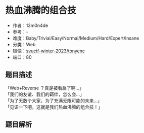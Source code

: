 # 热血沸腾的组合技

- 作者：13m0n4de
- 参考：-
- 难度：Baby/Trivial/Easy/Normal/Medium/Hard/Expert/Insane
- 分类：Web
- 镜像：[svuctf-winter-2023/tonyenc](ghcr.io/svuctf/svuctf-winter-2023/tonyenc:latest)
- 端口：80

## 题目描述

「Web+Reverse ？真是被看扁了啊...」\
「我们的友谊、我们的羁绊，怎么会...」\
「为了无数个大家，为了充满无限可能的未来...」\
「见识一下吧，这就是我们热血沸腾的组合技！」

## 题目解析

<analysis>
